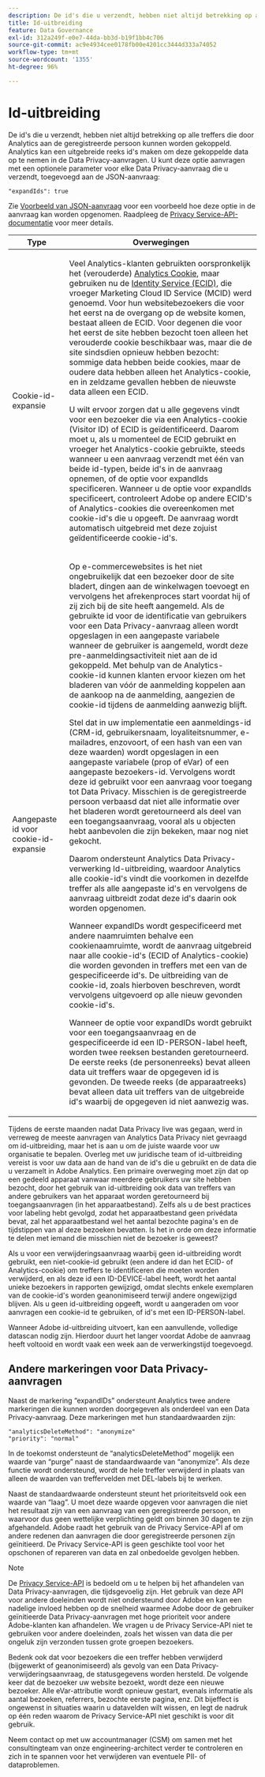 ```yaml
---
description: De id's die u verzendt, hebben niet altijd betrekking op alle treffers die door Analytics aan de geregistreerde persoon kunnen worden gekoppeld. Analytics kan een uitgebreide reeks id's maken om deze gekoppelde data op te nemen in de Data Privacy-aanvragen. U kunt deze optie aanvragen met een optionele parameter voor elke Data Privacy-aanvraag die u verzendt, toegevoegd aan de JSON-aanvraag
title: Id-uitbreiding
feature: Data Governance
exl-id: 312a249f-e0e7-44da-bb3d-b19f1bb4c706
source-git-commit: ac9e4934cee0178fb00e4201cc3444d333a74052
workflow-type: tm+mt
source-wordcount: '1355'
ht-degree: 96%

---
```


# Id-uitbreiding

De id&#39;s die u verzendt, hebben niet altijd betrekking op alle treffers die door Analytics aan de geregistreerde persoon kunnen worden gekoppeld. Analytics kan een uitgebreide reeks id&#39;s maken om deze gekoppelde data op te nemen in de Data Privacy-aanvragen. U kunt deze optie aanvragen met een optionele parameter voor elke Data Privacy-aanvraag die u verzendt, toegevoegd aan de JSON-aanvraag:

```
"expandIds": true
```

Zie [Voorbeeld van JSON-aanvraag](/help/admin/c-data-governance/gdpr-submit-access-delete.md#sample-json-request) voor een voorbeeld hoe deze optie in de aanvraag kan worden opgenomen. Raadpleeg de [Privacy Service-API-documentatie](https://experienceleague.adobe.com/docs/experience-platform/privacy/api/overview.html) voor meer details.

<table id="table_A10CA8DC8C1643CF84A4DF30A6740D51"> 
 <thead> 
  <tr> 
   <th colname="col1" class="entry"> Type </th> 
   <th colname="col2" class="entry"> Overwegingen </th> 
  </tr> 
 </thead>
 <tbody> 
  <tr> 
   <td colname="col1"> <p>Cookie-id-expansie </p> </td> 
   <td colname="col2"> <p>Veel Analytics-klanten gebruikten oorspronkelijk het (verouderde) <a href="https://experienceleague.adobe.com/docs/core-services/interface/ec-cookies/cookies-privacy.html">Analytics Cookie</a>, maar gebruiken nu de <a href="https://experienceleague.adobe.com/docs/id-service/using/home.html">Identity Service (ECID)</a>, die vroeger Marketing Cloud ID Service (MCID) werd genoemd. Voor hun websitebezoekers die voor het eerst na de overgang op de website komen, bestaat alleen de ECID. Voor degenen die voor het eerst de site hebben bezocht toen alleen het verouderde cookie beschikbaar was, maar die de site sindsdien opnieuw hebben bezocht: sommige data hebben beide cookies, maar de oudere data hebben alleen het Analytics-cookie, en in zeldzame gevallen hebben de nieuwste data alleen een ECID. </p> <p>U wilt ervoor zorgen dat u alle gegevens vindt voor een bezoeker die via een Analytics-cookie (Visitor ID) of ECID is geïdentificeerd. Daarom moet u, als u momenteel de ECID gebruikt en vroeger het Analytics-cookie gebruikte, steeds wanneer u een aanvraag verzendt met één van beide id-typen, beide id's in de aanvraag opnemen, of de optie voor expandIds specificeren. Wanneer u de optie voor expandIds specificeert, controleert Adobe op andere ECID's of Analytics-cookies die overeenkomen met cookie-id's die u opgeeft. De aanvraag wordt automatisch uitgebreid met deze zojuist geïdentificeerde cookie-id's. </p> </td> 
  </tr> 
  <tr> 
   <td colname="col1"> <p>Aangepaste id voor cookie-id-expansie </p> </td> 
   <td colname="col2"> <p>Op e-commercewebsites is het niet ongebruikelijk dat een bezoeker door de site bladert, dingen aan de winkelwagen toevoegt en vervolgens het afrekenproces start voordat hij of zij zich bij de site heeft aangemeld. Als de gebruikte id voor de identificatie van gebruikers voor een Data Privacy-aanvraag alleen wordt opgeslagen in een aangepaste variabele wanneer de gebruiker is aangemeld, wordt deze pre-aanmeldingsactiviteit niet aan de id gekoppeld. Met behulp van de Analytics-cookie-id kunnen klanten ervoor kiezen om het bladeren van vóór de aanmelding koppelen aan de aankoop na de aanmelding, aangezien de cookie-id tijdens de aanmelding aanwezig blijft. </p> <p>Stel dat in uw implementatie een aanmeldings-id (CRM-id, gebruikersnaam, loyaliteitsnummer, e-mailadres, enzovoort, of een hash van een van deze waarden) wordt opgeslagen in een aangepaste variabele (prop of eVar) of een aangepaste bezoekers-id. Vervolgens wordt deze id gebruikt voor een aanvraag voor toegang tot Data Privacy. Misschien is de geregistreerde persoon verbaasd dat niet alle informatie over het bladeren wordt geretourneerd als deel van een toegangsaanvraag, vooral als u objecten hebt aanbevolen die zijn bekeken, maar nog niet gekocht. </p> <p>Daarom ondersteunt Analytics Data Privacy-verwerking Id-uitbreiding, waardoor Analytics alle cookie-id's vindt die voorkomen in dezelfde treffer als alle aangepaste id's en vervolgens de aanvraag uitbreidt zodat deze id's daarin ook worden opgenomen. </p> <p>Wanneer expandIDs wordt gespecificeerd met andere naamruimten behalve een cookienaamruimte, wordt de aanvraag uitgebreid naar alle cookie-id's (ECID of Analytics-cookie) die worden gevonden in treffers met een van de gespecificeerde id's. De uitbreiding van de cookie-id, zoals hierboven beschreven, wordt vervolgens uitgevoerd op alle nieuw gevonden cookie-id's. </p> <p>Wanneer de optie voor expandIDs wordt gebruikt voor een toegangsaanvraag en de gespecificeerde id een ID-PERSON-label heeft, worden twee reeksen bestanden geretourneerd. De eerste reeks (de personenreeks) bevat alleen data uit treffers waar de opgegeven id is gevonden. De tweede reeks (de apparaatreeks) bevat alleen data uit treffers van de uitgebreide id's waarbij de opgegeven id niet aanwezig was. </p> </td> 
  </tr> 
 </tbody> 
</table>

Tijdens de eerste maanden nadat Data Privacy live was gegaan, werd in verreweg de meeste aanvragen van Analytics Data Privacy niet gevraagd om id-uitbreiding, maar het is aan u om de juiste waarde voor uw organisatie te bepalen. Overleg met uw juridische team of id-uitbreiding vereist is voor uw data aan de hand van de id&#39;s die u gebruikt en de data die u verzamelt in Adobe Analytics. Een primaire overweging moet zijn dat op een gedeeld apparaat vanwaar meerdere gebruikers uw site hebben bezocht, door het gebruik van id-uitbreiding ook data van treffers van andere gebruikers van het apparaat worden geretourneerd bij toegangsaanvragen (in het apparaatbestand). Zelfs als u de best practices voor labeling hebt gevolgd, zodat het apparaatbestand geen privédata bevat, zal het apparaatbestand wel het aantal bezochte pagina&#39;s en de tijdstippen van al deze bezoeken bevatten. Is het in orde om deze informatie te delen met iemand die misschien niet de bezoeker is geweest?

Als u voor een verwijderingsaanvraag waarbij geen id-uitbreiding wordt gebruikt, een niet-cookie-id gebruikt (een andere id dan het ECID- of Analytics-cookie) om treffers te identificeren die moeten worden verwijderd, en als deze id een ID-DEVICE-label heeft, wordt het aantal unieke bezoekers in rapporten gewijzigd, omdat slechts enkele exemplaren van de cookie-id&#39;s worden geanonimiseerd terwijl andere ongewijzigd blijven. Als u geen id-uitbreiding opgeeft, wordt u aangeraden om voor aanvragen een cookie-id te gebruiken, of id&#39;s met een ID-PERSON-label.

Wanneer Adobe id-uitbreiding uitvoert, kan een aanvullende, volledige datascan nodig zijn. Hierdoor duurt het langer voordat Adobe de aanvraag heeft voltooid en wordt vaak een week aan de verwerkingstijd toegevoegd.

## Andere markeringen voor Data Privacy-aanvragen

Naast de markering “expandIDs” ondersteunt Analytics twee andere markeringen die kunnen worden doorgegeven als onderdeel van een Data Privacy-aanvraag. Deze markeringen met hun standaardwaarden zijn:

```
"analyticsDeleteMethod": "anonymize"
"priority": "normal"
```

In de toekomst ondersteunt de “analyticsDeleteMethod” mogelijk een waarde van “purge” naast de standaardwaarde van “anonymize”. Als deze functie wordt ondersteund, wordt de hele treffer verwijderd in plaats van alleen de waarden van treffervelden met DEL-labels bij te werken.

Naast de standaardwaarde ondersteunt steunt het prioriteitsveld ook een waarde van “laag”. U moet deze waarde opgeven voor aanvragen die niet het resultaat zijn van een aanvraag van een geregistreerde persoon, en waarvoor dus geen wettelijke verplichting geldt om binnen 30 dagen te zijn afgehandeld. Adobe raadt het gebruik van de Privacy Service-API af om andere redenen dan aanvragen die door geregistreerde personen zijn geïnitieerd. De Privacy Service-API is geen geschikte tool voor het opschonen of repareren van data en zal onbedoelde gevolgen hebben.

>[!NOTE]
>
>De [Privacy Service-API](https://experienceleague.adobe.com/docs/experience-platform/privacy/api/overview.html) is bedoeld om u te helpen bij het afhandelen van Data Privacy-aanvragen, die tijdsgevoelig zijn. Het gebruik van deze API voor andere doeleinden wordt niet ondersteund door Adobe en kan een nadelige invloed hebben op de snelheid waarmee Adobe door de gebruiker geïnitieerde Data Privacy-aanvragen met hoge prioriteit voor andere Adobe-klanten kan afhandelen. We vragen u de Privacy Service-API niet te gebruiken voor andere doeleinden, zoals het wissen van data die per ongeluk zijn verzonden tussen grote groepen bezoekers.

Bedenk ook dat voor bezoekers die een treffer hebben verwijderd (bijgewerkt of geanonimiseerd) als gevolg van een Data Privacy-verwijderingsaanvraag, de statusgegevens worden hersteld. De volgende keer dat de bezoeker uw website bezoekt, wordt deze een nieuwe bezoeker. Alle eVar-attributie wordt opnieuw gestart, evenals informatie als aantal bezoeken, referrers, bezochte eerste pagina, enz. Dit bijeffect is ongewenst in situaties waarin u datavelden wilt wissen, en legt de nadruk op één reden waarom de Privacy Service-API niet geschikt is voor dit gebruik.

Neem contact op met uw accountmanager (CSM) om samen met het consultingteam van onze engineering-architect verder te controleren en zich in te spannen voor het verwijderen van eventuele PII- of dataproblemen.

